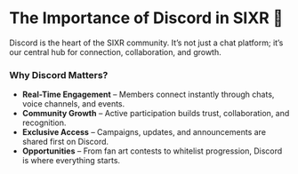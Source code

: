 # The Importance of Discord in SIXR 💬

Discord is the heart of the SIXR community. It’s not just a chat platform; it’s our central hub for connection, collaboration, and growth.
### Why Discord Matters?
- **Real-Time Engagement** – Members connect instantly through chats, voice channels, and events.  
- **Community Growth** – Active participation builds trust, collaboration, and recognition.  
- **Exclusive Access** – Campaigns, updates, and announcements are shared first on Discord.  
- **Opportunities** – From fan art contests to whitelist progression, Discord is where everything starts.  
